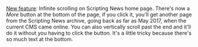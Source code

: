 <a href="https://github.com/scripting/Scripting-News/issues/136">New feature</a>: Infinite scrolling on Scripting News home page. There's now a <i>More</i> button at the bottom of the page, if you click it, you'll get another page from the Scripting News archive, going back as far as May 2017, when the current CMS came online. You can also vertically scroll past the end and it'll do it without you having to click the button. It's a little tricky because there's so much text at the bottom.
